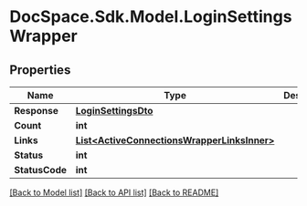 # DocSpace.Sdk.Model.LoginSettingsWrapper

## Properties

Name | Type | Description | Notes
------------ | ------------- | ------------- | -------------
**Response** | [**LoginSettingsDto**](LoginSettingsDto.md) |  | [optional] 
**Count** | **int** |  | [optional] 
**Links** | [**List&lt;ActiveConnectionsWrapperLinksInner&gt;**](ActiveConnectionsWrapperLinksInner.md) |  | [optional] 
**Status** | **int** |  | [optional] 
**StatusCode** | **int** |  | [optional] 

[[Back to Model list]](../README.md#documentation-for-models) [[Back to API list]](../README.md#documentation-for-api-endpoints) [[Back to README]](../README.md)

